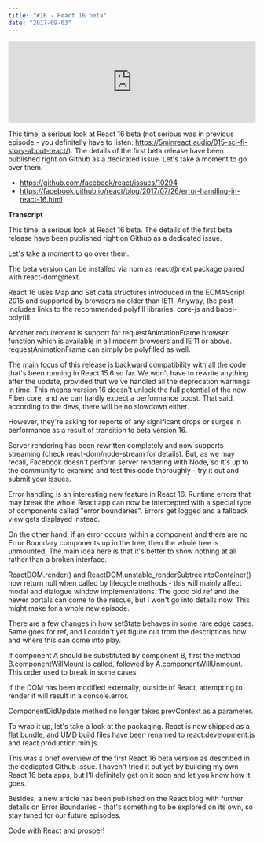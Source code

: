 ```yaml
---
title: "#16 - React 16 beta"
date: "2017-09-03"
---
```


<iframe width="100%" height="166" scrolling="no" frameborder="no" src="https://w.soundcloud.com/player/?url=https%3A//api.soundcloud.com/tracks/340724600&amp;color=ff5500&amp;auto_play=false&amp;hide_related=false&amp;show_comments=true&amp;show_user=true&amp;show_reposts=false"></iframe>

This time, a serious look at React 16 beta (not serious was in previous episode - you definitelly have to listen: https://5minreact.audio/015-sci-fi-story-about-react/). The details of the first beta release have been published right on Github as a dedicated issue. Let's take a moment to go over them.

- https://github.com/facebook/react/issues/10294
- https://facebook.github.io/react/blog/2017/07/26/error-handling-in-react-16.html

<!-- end -->
**Transcript**

This time, a serious look at React 16 beta. The details of the first beta release have been published right on Github as a dedicated issue.

Let's take a moment to go over them.

The beta version can be installed via npm as react@next package paired with react-dom@next.

React 16 uses Map and Set data structures introduced in the ECMAScript 2015 and supported by browsers no older than IE11. Anyway, the post includes links to the recommended polyfill libraries: core-js and babel-polyfill.

Another requirement is support for requestAnimationFrame browser function which is available in all modern browsers and IE 11 or above. requestAnimationFrame can simply be polyfilled as well.

The main focus of this release is backward compatibility with all the code that's been running in React 15.6 so far. We won't have to rewrite anything after the update, provided that we've handled all the deprecation warnings in time. This means version 16 doesn't unlock the full potential of the new Fiber core, and we can hardly expect a performance boost. That said, according to the devs, there will be no slowdown either.

However, they're asking for reports of any significant drops or surges in performance as a result of transition to beta version 16.  

Server rendering has been rewritten completely and now supports streaming (check react-dom/node-stream for details). But, as we may recall, Facebook doesn't perform server rendering with Node, so it's up to the community to examine and test this code thoroughly - try it out and submit your issues.

Error handling is an interesting new feature in React 16. Runtime errors that may break the whole React app can now be intercepted with a special type of components called "error boundaries". Errors get logged and a fallback view gets displayed instead.

On the other hand, if an error occurs within a component and there are no Error Boundary components up in the tree, then the whole tree is unmounted. The main idea here is that it's better to show nothing at all rather than a broken interface.

ReactDOM.render() and ReactDOM.unstable_renderSubtreeIntoContainer() now return null when called by lifecycle methods - this will mainly affect modal and dialogue window implementations. The good old ref and the newer portals can come to the rescue, but I won't go into details now. This might make for a whole new episode.

There are a few changes in how setState behaves in some rare edge cases. Same goes for ref, and I couldn't yet figure out from the descriptions how and where this can come into play.

If component A should be substituted by component B, first the method B.componentWillMount is called, followed by A.componentWillUnmount. This order used to break in some cases.

If the DOM has been modified externally, outside of React, attempting to render it will result in a console.error. 

ComponentDidUpdate method no longer takes prevContext as a parameter.

To wrap it up, let's take a look at the packaging. React is now shipped as a flat bundle, and UMD build files have been renamed to react.development.js and react.production.min.js.

This was a brief overview of the first React 16 beta version as described in the dedicated Github issue. I haven't tried it out yet by building my own React 16 beta apps, but I'll definitely get on it soon and let you know how it goes.

Besides, a new article has been published on the React blog with further details on Error Boundaries - thаt's something to be explored on its own, so stay tuned for our future episodes.

Code with React and prosper!

